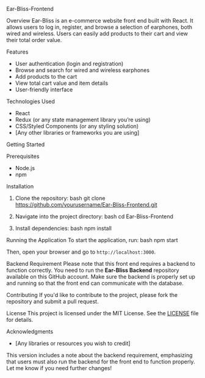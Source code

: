 
Ear-Bliss-Frontend

 Overview
Ear-Bliss is an e-commerce website front end built with React. It allows users to log in, register, and browse a selection of earphones, both wired and wireless. Users can easily add products to their cart and view their total order value.

 Features
- User authentication (login and registration)
- Browse and search for wired and wireless earphones
- Add products to the cart
- View total cart value and item details
- User-friendly interface

 Technologies Used
- React
- Redux (or any state management library you’re using)
- CSS/Styled Components (or any styling solution)
- [Any other libraries or frameworks you are using]

 Getting Started

 Prerequisites
- Node.js
- npm

Installation
1. Clone the repository:
   bash
   git clone https://github.com/yourusername/Ear-Bliss-Frontend.git
   
2. Navigate into the project directory:
   bash
   cd Ear-Bliss-Frontend
   
3. Install dependencies:
   bash
   npm install
   

 Running the Application
To start the application, run:
bash
npm start

Then, open your browser and go to `http://localhost:3000`.

 Backend Requirement
Please note that this front end requires a backend to function correctly. You need to run the **Ear-Bliss Backend** repository available on this GitHub account. Make sure the backend is properly set up and running so that the front end can communicate with the database.

 Contributing
If you'd like to contribute to the project, please fork the repository and submit a pull request.

 License
This project is licensed under the MIT License. See the [LICENSE](LICENSE) file for details.

 Acknowledgments
- [Any libraries or resources you wish to credit]

This version includes a note about the backend requirement, emphasizing that users must also run the backend for the front end to function properly. Let me know if you need further changes!
